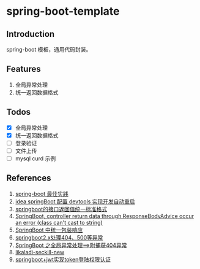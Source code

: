 # spring-boot-template

## Introduction
spring-boot 模板，通用代码封装。

## Features
1. 全局异常处理
2. 统一返回数据格式

## Todos
- [x] 全局异常处理
- [x] 统一返回数据格式
- [ ] 登录验证
- [ ] 文件上传
- [ ] mysql curd 示例

## References
1. [spring-boot 最佳实践](https://medium.com/the-resonant-web/spring-boot-2-0-project-structure-and-best-practices-part-2-7137bdcba7d3)
2. [idea springBoot 配置 devtools 实现开发自动重启](https://www.cnblogs.com/kingsonfu/p/10388391.html)
3. [springboot的接口返回值统一标准格式](https://blog.csdn.net/shenhuxi10000/article/details/104622770)
4. [SpringBoot, controller return data through ResponseBodyAdvice occur an error (class can't cast to string)](https://stackoverflow.com/questions/51828879/springboot-controller-return-data-through-responsebodyadvice-occur-an-error-cl)
5. [SpringBoot 中统一包装响应](https://jpanj.com/2018/SpringBoot-%E4%B8%AD%E7%BB%9F%E4%B8%80%E5%8C%85%E8%A3%85%E5%93%8D%E5%BA%94/)
6. [springboot2.x处理404、500等异常](https://blog.csdn.net/weixin_42034623/article/details/90293402)
7. [SpringBoot 之全局异常处理==>附捕获404异常](https://blog.csdn.net/yali_aini/article/details/84638747)
8. [likaladi-seckill-new](https://github.com/likaladi/likaladi-seckill-new/blob/021015bfdea8dc2270a60586b2c509148be3b523/likaladi-base/src/main/java/com/likaladi/response/RestResultWrapper.java)
9. [springboot+jwt实现token登陆权限认证](https://zhuanlan.zhihu.com/p/109833584)